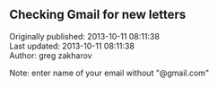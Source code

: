 ## Checking Gmail for new letters  
Originally published: 2013-10-11 08:11:38  
Last updated: 2013-10-11 08:11:38  
Author: greg zakharov  
  
Note: enter name of your email without "@gmail.com"